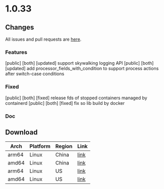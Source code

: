 # 1.0.33
## Changes
All issues and pull requests are [here](https://github.com/alibaba/ilogtail/milestone/7).
### Features
[public] [both] [updated] support skywalking logging API
[public] [both] [updated] add processor_fields_with_condition to support process actions after switch-case conditions
### Fixed
[public] [both] [fixed] release fds of stopped containers managed by containerd
[public] [both] [fixed] fix so lib build by docker
### Doc
## Download
| Arch| Platform| Region| Link|
|  ----  | ----  | ----  | ----  |
|arm64|Linux|China|[link](https://logtail-release-cn-hangzhou.oss-cn-hangzhou.aliyuncs.com/linux64/1.0.33/aarch64/logtail-linux64.tar.gz)|
|amd64|Linux|China|[link](https://logtail-release-cn-hangzhou.oss-cn-hangzhou.aliyuncs.com/linux64/1.0.33/x86_64/logtail-linux64.tar.gz)
|arm64|Linux|US|[link](https://logtail-release-us-west-1.oss-us-west-1.aliyuncs.com/linux64/1.0.33/aarch64/logtail-linux64.tar.gz)
|amd64|Linux|US|[link](https://logtail-release-us-west-1.oss-us-west-1.aliyuncs.com/linux64/1.0.33/x86_64/logtail-linux64.tar.gz)
